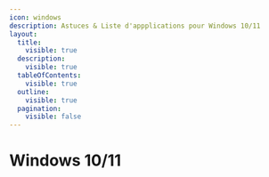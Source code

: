 ```yaml
---
icon: windows
description: Astuces & Liste d'appplications pour Windows 10/11
layout:
  title:
    visible: true
  description:
    visible: true
  tableOfContents:
    visible: true
  outline:
    visible: true
  pagination:
    visible: false
---
```


# Windows 10/11

